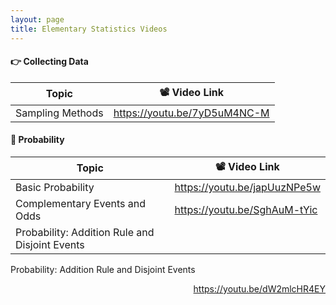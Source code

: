 ```yaml
---
layout: page
title: Elementary Statistics Videos
---
```


#### 👉 Collecting Data

| Topic            | 📽️ Video Link                                                 |
| ---------------- | ------------------------------------------------------------ |
| Sampling Methods | <a href="https://youtu.be/7yD5uM4NC-M" target="_blank">https://youtu.be/7yD5uM4NC-M</a> |



#### 🎲 Probability

| Topic                                          | 📽️ Video Link                                                 |
| ---------------------------------------------- | ------------------------------------------------------------ |
| Basic Probability                              | <a href="https://youtu.be/japUuzNPe5w" target="_blank">https://youtu.be/japUuzNPe5w</a> |
| Complementary Events and Odds                  | <a href="https://youtu.be/SghAuM-tYic" target="_blank">https://youtu.be/SghAuM-tYic</a> |
| Probability: Addition Rule and Disjoint Events |                                                              |



Probability: Addition Rule and Disjoint Events <div style="text-align: right"><a href="https://youtu.be/dW2mlcHR4EY" target="_blank">https://youtu.be/dW2mlcHR4EY</a></div>